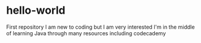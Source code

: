 # hello-world
First repository
I am new to coding but I am very interested
I'm in the middle of learning Java through many resources including codecademy
